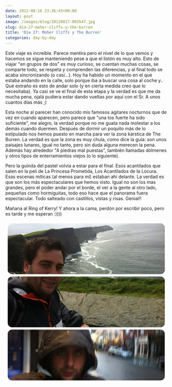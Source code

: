 ```yaml
---
date: 2012-08-16 23:36:43+00:00
layout: post
image: /images/blog/20120817-003547.jpg
slug: dia-27-moher-cliffs-y-the-burren
title: 'Día 27: Moher Cliffs y The Burren'
categories: day-by-day
---
```


Este viaje es increíble. Parece mentira pero el nivel de lo que vemos y hacemos se sigue manteniendo pese a que el listón es muy alto. Esto de viajar "en grupos de dos" es muy curioso, se cuentan muchas cosas, se comparte todo, se respeta y comprenden las diferencias, y al final todo se acaba sincronizando (o casi...). Hoy ha habido un momento en el que estaba andando en la calle, solo porque iba a buscar una cosa al coche y.. Qué extraño es esto de andar solo (y en cierta medida creo que lo necesitaba). Ya casi se ve el final de esta etapa y la verdad es que me da mucha pena, ojalá pudiera estar dando vueltas por aquí con el Sr. A unos cuantos días más ;)

Esta noche al parecer han conocido mis famosos agitares nocturnos que de vez en cuando aparecen, pero parece que "una tos fuerte ha sido suficiente", me alegro, la verdad porque no me guata nada molestar a los demás cuando duermen. Después de dormir un poquito más de lo estipulado nos hemos puesto en marcha para ver la zona kárstica de The Burren. La verdad es que la zona es muy chula, como dice la guía: son unos paisajes lunares, igual no tanto, pero sin duda alguna merecen la pena. Además hay alrededor "4 piedras mal puestas", también llamadas dólmenes y otros tipos de enterramientos viejos (o lo siguiente).

Pero la guinda del pastel volvía a estar para el final. Esos acantilados que salen en la peli de La Princesa Prometida, Los Acantilados de la Locura. Esas escenas míticas (al menos para mí) estaban ahí delante. La verdad es que son los más espectaculares que hemos visto. Igual no son los mas grandes, pero el poder andar por el borde, el ver a la gente al otro lado, pequeñas como hormiguitas, todo eso hace que el panorama fuera espectacular. Todo salteado con castillos, vistas y risas. Genial!!

Mañana al Ring of Kerry! Y ahora a la cama, perdón por escribir poco, pero es tarde y me esperan :))))

[![20120817-003547.jpg](/images/blog/20120817-003547.jpg)](/images/blog/20120817-003547.jpg)

